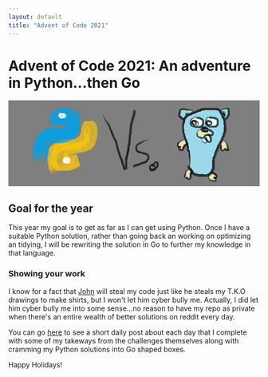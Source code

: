 ```yaml
---
layout: default
title: "Advent of Code 2021"
---
```


# Advent of Code 2021:  An adventure in Python...then Go
![one art please](/docs/assets/img/python_vs_go.png)

## Goal for the year

This year my goal is to get as far as I can get using Python.  Once I have a suitable Python
solution, rather than going back an working on optimizing an tidying, I will be rewriting the solution
in Go to further my knowledge in that language.

### Showing your work

I know for a fact that [John](https://github.com/Nhawdge) will steal my code just like he steals my T.K.O drawings to make shirts, but I won't let him cyber bully me.  Actually, I did let him cyber bully me into some sense...no reason to have my repo as private when there's an entire wealth of better solutions on reddit every day.

You can go [here](docs/AoC_2021.md) to see a short daily post about each day that I complete with some of my takeways from the challenges themselves along with cramming my Python solutions into Go shaped boxes.

Happy Holidays!
